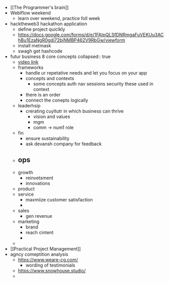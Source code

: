 - [[The Programmer's brain]]
- Weblflow weekend
	- learn over weekend, practice foll week
- hacktheweb3 hackathon application
	- define project quiclkly
	- https://docs.google.com/forms/d/e/1FAIpQLSfDNRmgaFuVEKUu3AChBu1EzaNgR0gdi72bjNMBP462V9RbGw/viewform
	- install metmask
	- swagh get hashcode
- futur business 8 core concepts
  collapsed:: true
	- [video link](https://youtu.be/Cysz2DEHM_g)
	- frameworks
		- handle ur repetative needs and let you focus on your app
		- concepts and contexts
			- some concepts auth nav sessions security these used in context
		- there is an order
		- connect the conepts logically
	- leaderhsip
		- crerating cuyltutr in which business  can thrive
			- vision and values
			- mgm
			- comm -> num1 role
	- fin
		- ensure sustainability
		- ask devansh company for feedback
	- ops
		-
	- growth
		- reinvetsment
		- innovations
	- product
	- service
		- maxmiize customer satisfaction
		-
	- sales
		- gen revenue
	- marketing
		- brand
		- reach cintent
		-
	-
- [[Practical Project Management]]
- agncy comeptition analysis
	- https://www.weare-cg.com/
		- wording of testimonials
	- https://www.snowhouse.studio/
	-